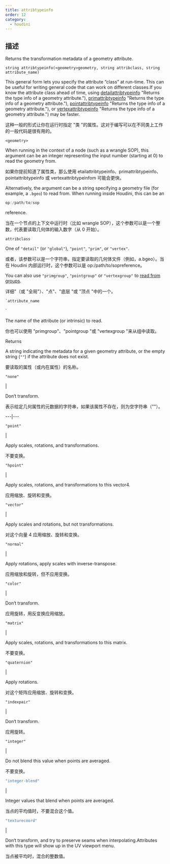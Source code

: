 ```yaml
---
title: attribtypeinfo
order: 12
category:
  - houdini
---
```

    
## 描述

Returns the transformation metadata of a geometry attribute.

`string attribtypeinfo(<geometry>geometry, string attribclass, string attribute_name)`

This general form lets you specify the attribute “class” at run-time. This can
be useful for writing general code that can work on different classes.If you
know the attribute class ahead of time, using
[detailattribtypeinfo](detailattribtypeinfo.html) "Returns the type info of a
geometry attribute."), [primattribtypeinfo](primattribtypeinfo.html) "Returns
the type info of a geometry attribute."),
[pointattribtypeinfo](pointattribtypeinfo.html) "Returns the type info of a
geometry attribute."), or [vertexattribtypeinfo](vertexattribtypeinfo.html) "Returns the type info of a geometry attribute.") may be faster.

这种一般的形式让你在运行时指定 "类 "的属性。这对于编写可以在不同类上工作的一般代码是很有用的。

`<geometry>`

When running in the context of a node (such as a wrangle SOP), this argument
can be an integer representing the input number (starting at 0) to read the
geometry from.

如果你提前知道了属性类，那么使用 etailattribtypeinfo、primattribtypeinfo、pointattribtypeinfo 或 vertexattribtypeinfom 可能会更快。

Alternatively, the argument can be a string specifying a geometry file (for
example, a `.bgeo`) to read from. When running inside Houdini, this can be an

```c
op:/path/to/sop
```

reference.

当在一个节点的上下文中运行时（比如 wrangle SOP），这个参数可以是一个整数，代表要读取几何体的输入数字（从 0 开始）。

`attribclass`

One of `"detail"` (or `"global"`), `"point"`, `"prim"`, or `"vertex"`.

或者，该参数可以是一个字符串，指定要读取的几何体文件（例如，a.bgeo）。当在 Houdini 内部运行时，这个参数可以是 op:/path/to/sopreference。

You can also use `"primgroup"`, `"pointgroup"` or `"vertexgroup"` to [read
from groups](../groups.html "You can read the contents of
primitive/point/vertex groups in VEX as if they were attributes.").

详细"（或 "全局"）、"点"、"底层 "或 "顶点 "中的一个。

```c
`attribute_name
```

`

The name of the attribute (or intrinsic) to read.

你也可以使用 "primgroup"、"pointgroup "或 "vertexgroup "来从组中读取。

Returns

A string indicating the metadata for a given geometry attribute, or the empty
string (`""`) if the attribute does not exist.

要读取的属性（或内在属性）的名称。

`"none"`

|

Don‘t transform.

表示给定几何属性的元数据的字符串，如果该属性不存在，则为空字符串（""）。

---|---

`"point"`

|

Apply scales, rotations, and transformations.

不要变换。

`"hpoint"`

|

Apply scales, rotations, and transformations to this vector4.

应用缩放、旋转和变换。

`"vector"`

|

Apply scales and rotations, but not transformations.

对这个向量 4 应用缩放、旋转和变换。

`"normal"`

|

Apply rotations, apply scales with inverse-transpose.

应用缩放和旋转，但不应用变换。

`"color"`

|

Don‘t transform.

应用旋转，用反变换应用缩放。

`"matrix"`

|

Apply scales, rotations, and transformations to this matrix.

不要变换。

`"quaternion"`

|

Apply rotations.

对这个矩阵应用缩放、旋转和变换。

`"indexpair"`

|

Don‘t transform.

应用旋转。

`"integer"`

|

Do not blend this value when points are averaged.

不要变换。

```c
"integer-blend"
```

|

Integer values that blend when points are averaged.

当点的平均值时，不要混合这个值。

```c
"texturecoord"
```

|

Don‘t transform, and try to preserve seams when interpolating.Attributes
with this type will show up in the UV viewport menu.

当点被平均时，混合的整数值。
